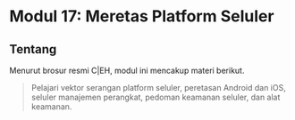 # Modul 17: Meretas Platform Seluler

## Tentang

Menurut brosur resmi C|EH, modul ini mencakup materi berikut.

> Pelajari vektor serangan platform seluler, peretasan Android dan iOS, seluler
manajemen perangkat, pedoman keamanan seluler, dan alat keamanan.
